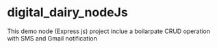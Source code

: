 # digital_dairy_nodeJs
This demo node (Express js) project inclue a boilarpate CRUD operation with SMS and Gmail notification
